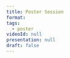 ```yaml
---
title: Poster Session
format:
tags:
  - poster
videoId: null
presentation: null
draft: false
---
```


<!-- Click link for
{{< button-link icon="direction" label="instructions for authors of accepted posters" url="http://localhost:1313/presentations/#poster-presentations" target="_blank" >}} -->
<!--
## Posters presented in this session

{{< posters-accepted session="monday" >}}{{< /posters-accepted >}}
>
